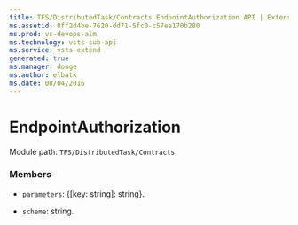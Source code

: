 ```yaml
---
title: TFS/DistributedTask/Contracts EndpointAuthorization API | Extensions for Visual Studio Team Services
ms.assetid: 8ff2d4be-7620-dd71-5fc0-c57ee170b280
ms.prod: vs-devops-alm
ms.technology: vsts-sub-api
ms.service: vsts-extend
generated: true
ms.manager: douge
ms.author: elbatk
ms.date: 08/04/2016
---
```


# EndpointAuthorization

Module path: `TFS/DistributedTask/Contracts`


### Members

* `parameters`: {[key: string]: string}. 

* `scheme`: string. 

